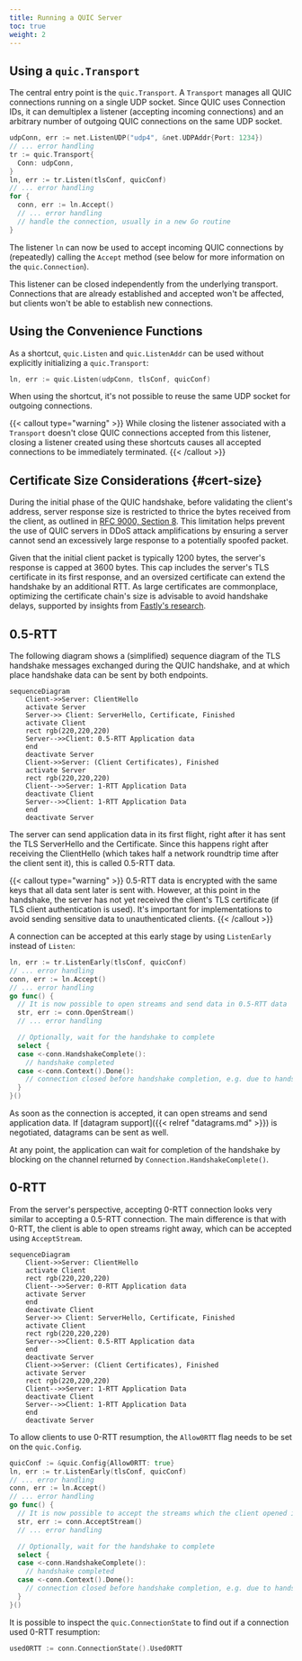 ```yaml
---
title: Running a QUIC Server
toc: true
weight: 2
---
```


## Using a `quic.Transport`

The central entry point is the `quic.Transport`. A `Transport` manages all QUIC connections running on a single UDP socket. Since QUIC uses Connection IDs, it can demultiplex a listener (accepting incoming connections) and an arbitrary number of outgoing QUIC connections on the same UDP socket.

```go
udpConn, err := net.ListenUDP("udp4", &net.UDPAddr{Port: 1234})
// ... error handling
tr := quic.Transport{
  Conn: udpConn,
}
ln, err := tr.Listen(tlsConf, quicConf)
// ... error handling
for {
  conn, err := ln.Accept()
  // ... error handling
  // handle the connection, usually in a new Go routine
}
```

The listener `ln` can now be used to accept incoming QUIC connections by (repeatedly) calling the `Accept` method (see below for more information on the `quic.Connection`).

This listener can be closed independently from the underlying transport. Connections that are already established and accepted won't be affected, but clients won't be able to establish new connections.


## Using the Convenience Functions

As a shortcut, `quic.Listen` and `quic.ListenAddr` can be used without explicitly initializing a `quic.Transport`:

```go
ln, err := quic.Listen(udpConn, tlsConf, quicConf)
```

When using the shortcut, it's not possible to reuse the same UDP socket for outgoing connections.

{{< callout type="warning" >}}
  While closing the listener associated with a `Transport` doesn't close QUIC connections accepted from this listener, closing a listener created using these shortcuts causes all accepted connections to be immediately terminated.
{{< /callout >}}

## Certificate Size Considerations {#cert-size}

During the initial phase of the QUIC handshake, before validating the client's address, server response size is restricted to thrice the bytes received from the client, as outlined in [RFC 9000, Section 8](https://datatracker.ietf.org/doc/html/rfc9000#name-address-validation). This limitation helps prevent the use of QUIC servers in DDoS attack amplifications by ensuring a server cannot send an excessively large response to a potentially spoofed packet.

Given that the initial client packet is typically 1200 bytes, the server's response is capped at 3600 bytes. This cap includes the server's TLS certificate in its first response, and an oversized certificate can extend the handshake by an additional RTT. As large certificates are commonplace, optimizing the certificate chain's size is advisable to avoid handshake delays, supported by insights from [Fastly's research](https://www.fastly.com/blog/quic-handshake-tls-compression-certificates-extension-study).


## 0.5-RTT

The following diagram shows a (simplified) sequence diagram of the TLS handshake messages exchanged during the QUIC handshake, and at which place handshake data can be sent by both endpoints.

```mermaid
sequenceDiagram
    Client->>Server: ClientHello
    activate Server
    Server->> Client: ServerHello, Certificate, Finished
    activate Client
    rect rgb(220,220,220)
    Server-->>Client: 0.5-RTT Application data
    end
    deactivate Server
    Client->>Server: (Client Certificates), Finished
    activate Server
    rect rgb(220,220,220)
    Client-->>Server: 1-RTT Application Data
    deactivate Client
    Server-->>Client: 1-RTT Application Data
    end
    deactivate Server
```

The server can send application data in its first flight, right after it has sent the TLS ServerHello and the Certificate. Since this happens right after receiving the ClientHello (which takes half a network roundtrip time after the client sent it), this is called 0.5-RTT data.

{{< callout type="warning" >}}
  0.5-RTT data is encrypted with the same keys that all data sent later is sent with. However, at this point in the handshake, the server has not yet received the client's TLS certificate (if TLS client authentication is used). It's important for implementations to avoid sending sensitive data to unauthenticated clients.
{{< /callout >}}

A connection can be accepted at this early stage by using `ListenEarly` instead of `Listen`: 

```go
ln, err := tr.ListenEarly(tlsConf, quicConf)
// ... error handling
conn, err := ln.Accept()
// ... error handling
go func() {
  // It is now possible to open streams and send data in 0.5-RTT data
  str, err := conn.OpenStream()
  // ... error handling

  // Optionally, wait for the handshake to complete
  select {
  case <-conn.HandshakeComplete():
    // handshake completed
  case <-conn.Context().Done():
    // connection closed before handshake completion, e.g. due to handshake failure
  }
}()
```

As soon as the connection is accepted, it can open streams and send application data. If [datagram support]({{< relref "datagrams.md" >}}) is negotiated, datagrams can be sent as well.

At any point, the application can wait for completion of the handshake by blocking on the channel returned by `Connection.HandshakeComplete()`.


## 0-RTT

From the server's perspective, accepting 0-RTT connection looks very similar to accepting a 0.5-RTT connection.
The main difference is that with 0-RTT, the client is able to open streams right away, which can be accepted using `AcceptStream`.

```mermaid
sequenceDiagram
    Client->>Server: ClientHello
    activate Client
    rect rgb(220,220,220)
    Client-->>Server: 0-RTT Application data
    activate Server
    end
    deactivate Client
    Server->> Client: ServerHello, Certificate, Finished
    activate Client
    rect rgb(220,220,220)
    Server-->>Client: 0.5-RTT Application data
    end
    deactivate Server
    Client->>Server: (Client Certificates), Finished
    activate Server
    rect rgb(220,220,220)
    Client-->>Server: 1-RTT Application Data
    deactivate Client
    Server-->>Client: 1-RTT Application Data
    end
    deactivate Server
```

To allow clients to use 0-RTT resumption, the `Allow0RTT` flag needs to be set on the `quic.Config`.

```go
quicConf := &quic.Config{Allow0RTT: true}
ln, err := tr.ListenEarly(tlsConf, quicConf)
// ... error handling
conn, err := ln.Accept()
// ... error handling
go func() {
  // It is now possible to accept the streams which the client opened in 0-RTT.
  str, err := conn.AcceptStream()
  // ... error handling

  // Optionally, wait for the handshake to complete
  select {
  case <-conn.HandshakeComplete():
    // handshake completed
  case <-conn.Context().Done():
    // connection closed before handshake completion, e.g. due to handshake failure
  }
}()
```

It is possible to inspect the `quic.ConnectionState` to find out if a connection used 0-RTT resumption:
```go
used0RTT := conn.ConnectionState().Used0RTT
```
